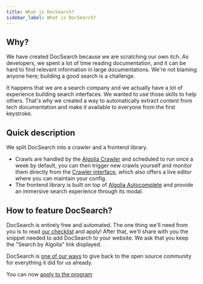 ```yaml
---
title: What is DocSearch?
sidebar_label: What is DocSearch?
---
```


## Why?

We have created DocSearch because we are scratching our own itch. As developers, we spent a lot of time reading documentation, and it can be hard to find relevant information in large documentations. We're not blaming anyone here; building a good search is a challenge.

It happens that we are a search company and we actually have a lot of experience building search interfaces. We wanted to use those skills to help others. That's why we created a way to automatically extract content from tech documentation and make it available to everyone from the first keystroke.

## Quick description

We split DocSearch into a crawler and a frontend library.

- Crawls are handled by the [Algolia Crawler][4] and scheduled to run once a week by default, you can then trigger new crawls yourself and monitor them directly from the [Crawler interface][5], which also offers a live editor where you can maintain your config.
- The frontend library is built on top of [Algolia Autocomplete][6] and provide an immersive search experience through its modal.

## How to feature DocSearch?

DocSearch is entirely free and automated. The one thing we'll need from you is to read [our checklist][2] and apply! After that, we'll share with you the snippet needed to add DocSearch to your website. We ask that you keep the "Search by Algolia" link displayed.

DocSearch is [one of our ways][1] to give back to the open source community for everything it did for us already.

You can now [apply to the program][3]

[1]: https://opencollective.com/algolia
[2]: /docs/who-can-apply
[3]: /apply
[4]: https://www.algolia.com/products/search-and-discovery/crawler/
[5]: https://crawler.algolia.com/
[6]: https://www.algolia.com/doc/ui-libraries/autocomplete/introduction/what-is-autocomplete/
